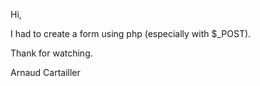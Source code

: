 Hi,

I had to create a form using php (especially with $_POST).

Thank for watching.

Arnaud Cartailler
